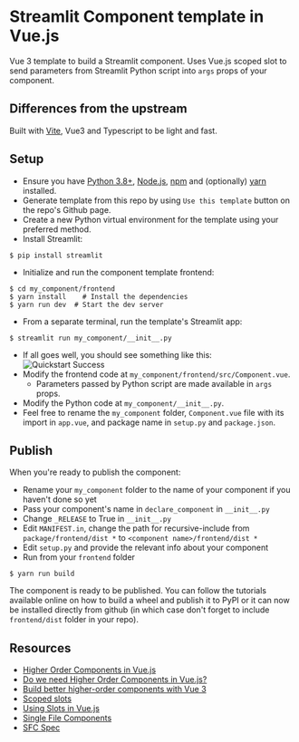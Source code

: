 # Streamlit Component template in Vue.js

Vue 3 template to build a Streamlit component. Uses Vue.js scoped slot to send parameters from Streamlit Python script into `args` props of your component.

## Differences from the upstream

Built with [Vite](https://vitejs.dev/), Vue3 and Typescript to be light and fast.

## Setup


- Ensure you have [Python 3.8+](https://www.python.org/downloads/), [Node.js](https://nodejs.org), [npm](https://docs.npmjs.com/downloading-and-installing-node-js-and-npm) and (optionally) [yarn](https://yarnpkg.com/getting-started/install)  installed.
- Generate template from this repo by using `Use this template` button on the repo's Github page.
- Create a new Python virtual environment for the template using your preferred method.
- Install Streamlit:

```
$ pip install streamlit
```

- Initialize and run the component template frontend:

```
$ cd my_component/frontend
$ yarn install    # Install the dependencies
$ yarn run dev  # Start the dev server
```

- From a separate terminal, run the template's Streamlit app:

```
$ streamlit run my_component/__init__.py
```

- If all goes well, you should see something like this:
  ![Quickstart Success](quickstart.png)
- Modify the frontend code at `my_component/frontend/src/Component.vue`.
  - Parameters passed by Python script are made available in `args` props.
- Modify the Python code at `my_component/__init__.py`.
- Feel free to rename the `my_component` folder, `Component.vue` file with its import in `app.vue`, and package name in `setup.py` and `package.json`.

## Publish

When you're ready to publish the component:
- Rename your `my_component` folder to the name of your component if you haven't done so yet
- Pass your component's name in `declare_component` in `__init__.py`
- Change `_RELEASE` to True in `__init__.py`
- Edit `MANIFEST.in`, change the path for recursive-include from `package/frontend/dist *` to `<component name>/frontend/dist *`
- Edit `setup.py` and provide the relevant info about your component
- Run from your `frontend` folder
```
$ yarn run build
```
The component is ready to be published. You can follow the tutorials available online on how to build a wheel and publish it to PyPI or it can now be installed directly from github (in which case don't forget to include `frontend/dist` folder in your repo).

## Resources

- [Higher Order Components in Vue.js](https://medium.com/bethink-pl/higher-order-components-in-vue-js-a79951ac9176)
- [Do we need Higher Order Components in Vue.js?](https://medium.com/bethink-pl/do-we-need-higher-order-components-in-vue-js-87c0aa608f48)
- [Build better higher-order components with Vue 3](https://blog.logrocket.com/build-better-higher-order-components-with-vue-3/)
- [Scoped slots](https://v3.vuejs.org/guide/component-slots.html#scoped-slots)
- [Using Slots in Vue.js](https://www.smashingmagazine.com/2019/07/using-slots-vue-js/)
- [Single File Components](https://v3.vuejs.org/guide/single-file-component.html)
- [SFC Spec](https://vue-loader.vuejs.org/spec.html)
